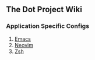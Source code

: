 ## The Dot Project Wiki

### Application Specific Configs

1. [Emacs](https://github.com/sreedevk/dot/blob/master/wiki/emacs.md)
2. [Neovim](https://github.com/sreedevk/dot/blob/master/wiki/neovim.md)
3. [Zsh](https://github.com/sreedevk/dot/blob/master/wiki/zsh.md)
